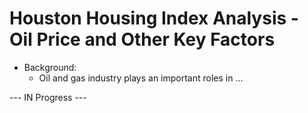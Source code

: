 # Houston Housing Index Analysis - Oil Price and Other Key Factors 

- Background: 
    -  Oil and gas industry plays an important roles in ...




--- IN Progress ---